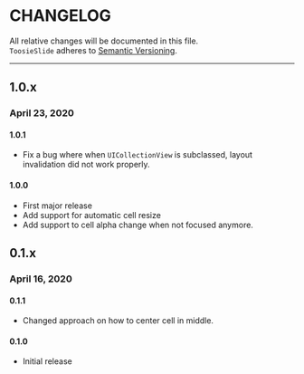 # CHANGELOG

All relative changes will be documented in this file. \
`ToosieSlide` adheres to [Semantic Versioning](https://semver.org).

***
## 1.0.x
### April 23, 2020

#### 1.0.1
* Fix a bug where when `UICollectionView` is subclassed, layout invalidation did not work properly.

#### 1.0.0
* First major release
* Add support for automatic cell resize
* Add support to cell alpha change when not focused anymore.

## 0.1.x
### April 16, 2020

#### 0.1.1
* Changed approach on how to center cell in middle.

#### 0.1.0
* Initial release

